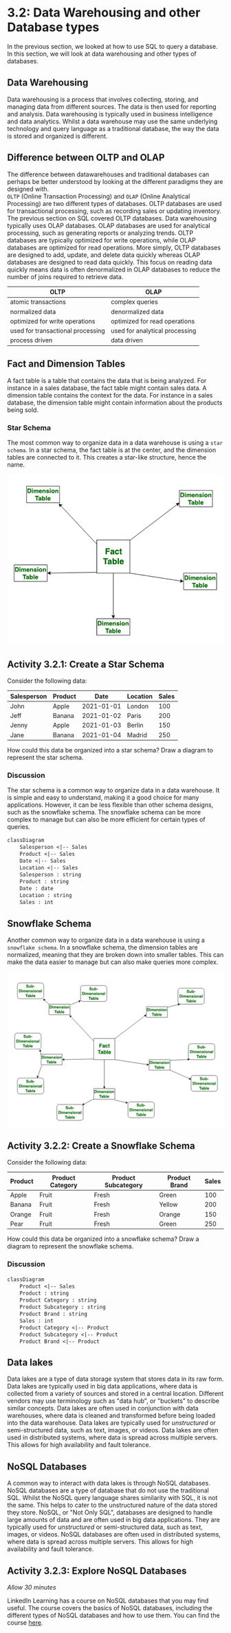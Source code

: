 # 3.2: Data Warehousing and other Database types

In the previous section, we looked at how to use SQL to query a database. In
this section, we will look at data warehousing and other types of databases.

## Data Warehousing

Data warehousing is a process that involves collecting, storing, and managing
data from different sources. The data is then used for reporting and analysis.
Data warehousing is typically used in business intelligence and data analytics.  Whilst a data warehouse may use the same underlying technology and query language as a traditional database, the way the data is stored and organized is different. 

## Difference between OLTP and OLAP

The difference between datawarehouses and traditional databases can perhaps be better understood by looking at the different paradigms they are designed with.  
`OLTP` (Online Transaction Processing) and `OLAP` (Online Analytical Processing)
are two different types of databases. OLTP databases are used for transactional
processing, such as recording sales or updating inventory. The previous section
on SQL covered OLTP databases. Data warehousing typically uses OLAP databases.
OLAP databases are used for analytical processing, such as generating reports or
analyzing trends. OLTP databases are typically optimized for write operations,
while OLAP databases are optimized for read operations. More simply, OLTP
databases are designed to add, update, and delete data quickly whereas OLAP
databases are designed to read data quickly. This focus on reading data quickly
means data is often denormalized in OLAP databases to reduce the number of joins
required to retrieve data.

| OLTP                              | OLAP                           |
| --------------------------------- | ------------------------------ |
| atomic transactions               | complex queries                |
| normalized data                   | denormalized data              |
| optimized for write operations    | optimized for read operations  |
| used for transactional processing | used for analytical processing |
| process driven                    | data driven                    |


## Fact and Dimension Tables

A fact table is a table that contains the data that is being analyzed. For instance in a sales database, the fact table might contain sales data. A dimension table contains the context for the data. For instance in a sales database, the dimension table might contain information about the products being sold. 

### Star Schema

The most common way to organize data in a data warehouse is using a
`star schema`. In a star schema, the fact table is at the center, and the
dimension tables are connected to it. This creates a star-like structure, hence
the name.

![Star Schema](Assets/3.3/image-4.png)

## Activity 3.2.1: Create a Star Schema

Consider the following data:

| Salesperson | Product | Date       | Location | Sales |
| ----------- | ------- | ---------- | -------- | ----- |
| John        | Apple   | 2021-01-01 | London   | 100   |
| Jeff        | Banana  | 2021-01-02 | Paris    | 200   |
| Jenny       | Apple   | 2021-01-03 | Berlin   | 150   |
| Jane        | Banana  | 2021-01-04 | Madrid   | 250   |

How could this data be organized into a star schema? Draw a diagram to represent
the star schema.

### Discussion

The star schema is a common way to organize data in a data warehouse. It is
simple and easy to understand, making it a good choice for many applications.
However, it can be less flexible than other schema designs, such as the
snowflake schema. The snowflake schema can be more complex to manage but can
also be more efficient for certain types of queries.

```mermaid
classDiagram
    Salesperson <|-- Sales
    Product <|-- Sales
    Date <|-- Sales
    Location <|-- Sales
    Salesperson : string
    Product : string
    Date : date
    Location : string
    Sales : int
```

## Snowflake Schema

Another common way to organize data in a data warehouse is using a
`snowflake schema`. In a snowflake schema, the dimension tables are normalized,
meaning that they are broken down into smaller tables. This can make the data
easier to manage but can also make queries more complex.

![Snowflake Schema](Assets/3.3/image-5.png)

## Activity 3.2.2: Create a Snowflake Schema

Consider the following data:

| Product | Product Category | Product Subcategory | Product Brand | Sales |
| ------- | ---------------- | ------------------- | ------------- | ----- |
| Apple   | Fruit            | Fresh               | Green         | 100   |
| Banana  | Fruit            | Fresh               | Yellow        | 200   |
| Orange  | Fruit            | Fresh               | Orange        | 150   |
| Pear    | Fruit            | Fresh               | Green         | 250   |

How could this data be organized into a snowflake schema? Draw a diagram to
represent the snowflake schema.

### Discussion

```mermaid
classDiagram
    Product <|-- Sales
    Product : string
    Product Category : string
    Product Subcategory : string
    Product Brand : string
    Sales : int
    Product Category <|-- Product
    Product Subcategory <|-- Product
    Product Brand <|-- Product
```
## Data lakes

Data lakes are a type of data storage system that stores data in its raw form. Data lakes are typically used in big data applications, where data is collected from a variety of sources and stored in a central location. Different vendors may use terminology such as "data hub", or "buckets" to describe similar concepts. 
Data lakes are often used in conjunction with data warehouses, where data is cleaned and transformed before being loaded into the data warehouse. Data lakes are typically used for *unstructured* or semi-structured data, such as text, images, or videos. Data lakes are often used in distributed systems, where data is spread across multiple servers. This allows for high availability and fault tolerance.

## NoSQL Databases

A common way to interact with data lakes is through NoSQL databases. NoSQL databases are a type of database that do not use the traditional SQL. Whilst the NoSQL query language shares similarity with SQL, it is not the same.  This helps to cater to the unstructured nature of the data stored they store.
NoSQL, or "Not Only SQL", databases are designed to handle large amounts of data and are often used in big data applications. They are typically used for *unstructured* or semi-structured data, such as text, images, or videos. NoSQL databases are often used in distributed systems, where data is spread across multiple servers. This allows for high availability and fault tolerance.

## Activity 3.2.3: Explore NoSQL Databases
_Allow 30 minutes_

LinkedIn Learning has a course on NoSQL databases that you may find useful. The course covers the basics of NoSQL databases, including the different types of NoSQL databases and how to use them. You can find the course [here](https://www.linkedin.com/learning/introduction-to-nosql/).
